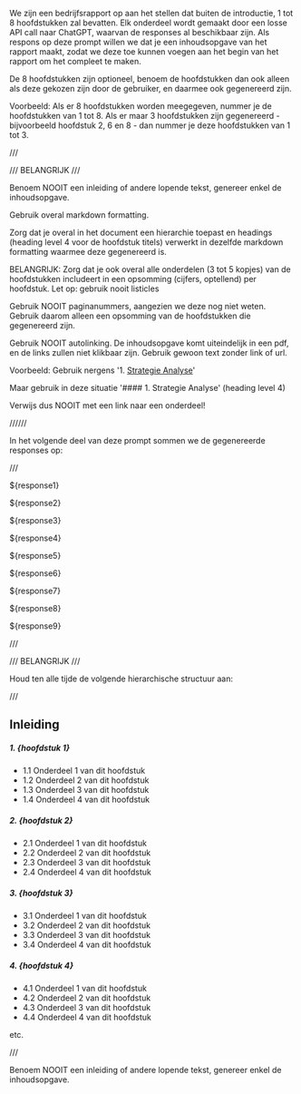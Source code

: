 We zijn een bedrijfsrapport op aan het stellen dat buiten de introductie, 1 tot 8 hoofdstukken zal bevatten. Elk onderdeel wordt gemaakt door een losse API call naar ChatGPT, waarvan de responses al beschikbaar zijn. Als respons op deze prompt willen we dat je een inhoudsopgave van het rapport maakt, zodat we deze toe kunnen voegen aan het begin van het rapport om het compleet te maken.

De 8 hoofdstukken zijn optioneel, benoem de hoofdstukken dan ook alleen als deze gekozen zijn door de gebruiker, en daarmee ook gegenereerd zijn.

Voorbeeld: Als er 8 hoofdstukken worden meegegeven, nummer je de hoofdstukken van 1 tot 8. Als er maar 3 hoofdstukken zijn gegenereerd - bijvoorbeeld hoofdstuk 2, 6 en 8 - dan nummer je deze hoofdstukken van 1 tot 3.

///

/// BELANGRIJK ///

Benoem NOOIT een inleiding of andere lopende tekst, genereer enkel de inhoudsopgave.

Gebruik overal markdown formatting.

Zorg dat je overal in het document een hierarchie toepast en headings (heading level 4 voor de hoofdstuk titels) verwerkt in dezelfde markdown formatting waarmee deze gegenereerd is.

BELANGRIJK: Zorg dat je ook overal alle onderdelen (3 tot 5 kopjes) van de hoofdstukken includeert in een opsomming (cijfers, optellend) per hoofdstuk. Let op: gebruik nooit listicles

Gebruik NOOIT paginanummers, aangezien we deze nog niet weten. Gebruik daarom alleen een opsomming van de hoofdstukken die gegenereerd zijn.

Gebruik NOOIT autolinking. De inhoudsopgave komt uiteindelijk in een pdf, en de links zullen niet klikbaar zijn. Gebruik gewoon text zonder link of url.

Voorbeeld: Gebruik nergens '1. [Strategie Analyse](#)'

Maar gebruik in deze situatie '#### 1. Strategie Analyse' (heading level 4)

Verwijs dus NOOIT met een link naar een onderdeel!

//////

In het volgende deel van deze prompt sommen we de gegenereerde responses op:

///

${response1}

${response2}

${response3}

${response4}

${response5}

${response6}

${response7}

${response8}

${response9}

///

/// BELANGRIJK ///

Houd ten alle tijde de volgende hierarchische structuur aan:

///

## Inleiding

<div>

##### 1. {hoofdstuk 1}

<ul>

<li> 1.1 Onderdeel 1 van dit hoofdstuk </li>

<li> 1.2 Onderdeel 2 van dit hoofdstuk </li>

<li> 1.3 Onderdeel 3 van dit hoofdstuk </li>

<li> 1.4 Onderdeel 4 van dit hoofdstuk </li>

</ul>

</div>

<div>

##### 2. {hoofdstuk 2}

<ul>

<li> 2.1 Onderdeel 1 van dit hoofdstuk </li>

<li> 2.2 Onderdeel 2 van dit hoofdstuk </li>

<li> 2.3 Onderdeel 3 van dit hoofdstuk </li>

<li> 2.4 Onderdeel 4 van dit hoofdstuk </li>

</ul>

</div>

<div>

##### 3. {hoofdstuk 3}

<ul>

<li> 3.1 Onderdeel 1 van dit hoofdstuk </li>

<li> 3.2 Onderdeel 2 van dit hoofdstuk </li>

<li> 3.3 Onderdeel 3 van dit hoofdstuk </li>

<li> 3.4 Onderdeel 4 van dit hoofdstuk </li>

</ul>

</div>

<div>

##### 4. {hoofdstuk 4}

<ul>

<li>4.1 Onderdeel 1 van dit hoofdstuk </li>

<li> 4.2 Onderdeel 2 van dit hoofdstuk </li>

<li> 4.3 Onderdeel 3 van dit hoofdstuk </li>

<li> 4.4 Onderdeel 4 van dit hoofdstuk </li>

</ul>

</div>

etc.

///

Benoem NOOIT een inleiding of andere lopende tekst, genereer enkel de inhoudsopgave.
